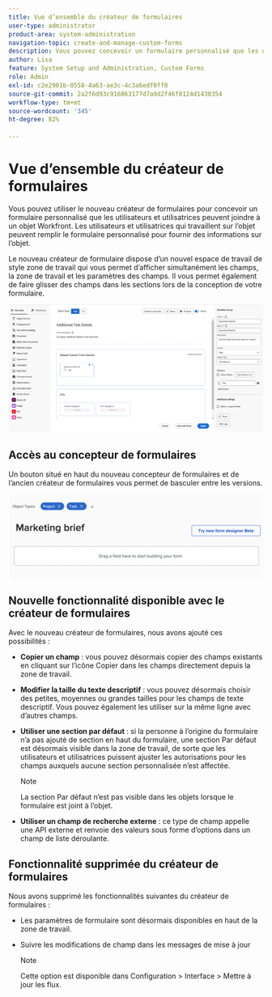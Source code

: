 ```yaml
---
title: Vue d’ensemble du créateur de formulaires
user-type: administrator
product-area: system-administration
navigation-topic: create-and-manage-custom-forms
description: Vous pouvez concevoir un formulaire personnalisé que les utilisateurs et utilisatrices peuvent joindre à un objet Workfront. Les utilisateurs et utilisatrices qui travaillent sur l’objet peuvent remplir le formulaire personnalisé pour fournir des informations sur l’objet.
author: Lisa
feature: System Setup and Administration, Custom Forms
role: Admin
exl-id: c2e2901b-0558-4a63-ae3c-4c3a6edf0ff0
source-git-commit: 2a2f6d93c916863177d7a9d2f46f8124d1430354
workflow-type: tm+mt
source-wordcount: '345'
ht-degree: 82%

---
```


# Vue d’ensemble du créateur de formulaires

Vous pouvez utiliser le nouveau créateur de formulaires pour concevoir un formulaire personnalisé que les utilisateurs et utilisatrices peuvent joindre à un objet Workfront. Les utilisateurs et utilisatrices qui travaillent sur l’objet peuvent remplir le formulaire personnalisé pour fournir des informations sur l’objet.

Le nouveau créateur de formulaire dispose d’un nouvel espace de travail de style zone de travail qui vous permet d’afficher simultanément les champs, la zone de travail et les paramètres des champs. Il vous permet également de faire glisser des champs dans les sections lors de la conception de votre formulaire.

![Exemple de créateur de formulaires](assets/form-designer-example.png)

## Accès au concepteur de formulaires

Un bouton situé en haut du nouveau concepteur de formulaires et de l’ancien créateur de formulaires vous permet de basculer entre les versions.

![Passer au nouveau créateur de formulaires](assets/switch-views.png)

## Nouvelle fonctionnalité disponible avec le créateur de formulaires

Avec le nouveau créateur de formulaires, nous avons ajouté ces possibilités :

* **Copier un champ** : vous pouvez désormais copier des champs existants en cliquant sur l’icône Copier dans les champs directement depuis la zone de travail.

* **Modifier la taille du texte descriptif** : vous pouvez désormais choisir des petites, moyennes ou grandes tailles pour les champs de texte descriptif. Vous pouvez également les utiliser sur la même ligne avec d’autres champs.

* **Utiliser une section par défaut** : si la personne à l’origine du formulaire n’a pas ajouté de section en haut du formulaire, une section Par défaut est désormais visible dans la zone de travail, de sorte que les utilisateurs et utilisatrices puissent ajuster les autorisations pour les champs auxquels aucune section personnalisée n’est affectée.

  >[!NOTE]
  >
  >La section Par défaut n’est pas visible dans les objets lorsque le formulaire est joint à l’objet.

* **Utiliser un champ de recherche externe** : ce type de champ appelle une API externe et renvoie des valeurs sous forme d’options dans un champ de liste déroulante.

## Fonctionnalité supprimée du créateur de formulaires

Nous avons supprimé les fonctionnalités suivantes du créateur de formulaires :

* Les paramètres de formulaire sont désormais disponibles en haut de la zone de travail.

* Suivre les modifications de champ dans les messages de mise à jour

  >[!NOTE]
  >
  >Cette option est disponible dans Configuration > Interface > Mettre à jour les flux.

